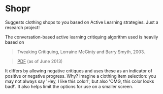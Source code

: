 Shopr
=====

Suggests clothing shops to you based on Active Learning strategies. Just a research project!

The conversation-based active learning critiquing algorithm used is heavily based on

> Tweaking Critiquing, Lorraine McGinty and Barry Smyth, 2003.

> [PDF](http://www.researchgate.net/publication/230875729_Tweaking_Critiquing/file/9fcfd50f3fa6c955ff.pdf) (as of June 2013)

It differs by allowing negative critiques and uses these as an indicator of positive or negative progress. Why? Imagine a clothing item selection: you may not always say 'Hey, I like this color!', but also 'OMG, this color looks bad!'. It also helps limit the options for use on a smaller screen.
